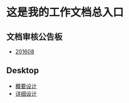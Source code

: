 # 这是我的工作文档总入口

## 文档审核公告板
* [201608](/notic/audit/201608.md)

## Desktop
* [概要设计]()
* [详细设计](/desktop/design/detail/detail-design-specification.md)